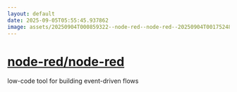 ```yaml
---
layout: default
date: 2025-09-05T05:55:45.937862
image: assets/20250904T000859322--node-red--node-red--20250904T001752484--cropped.png
---
```


# [node-red/node-red](https://github.com/node-red/node-red)

low-code tool for building event-driven flows

